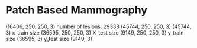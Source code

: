 # Patch Based Mammography

(16406, 250, 250, 3)
number of lesions: 29338
(45744, 250, 250, 3)
(45744, 3)
x_train size (36595, 250, 250, 3)
X_test size (9149, 250, 250, 3)
y_train size (36595, 3)
y_test size (9149, 3)

